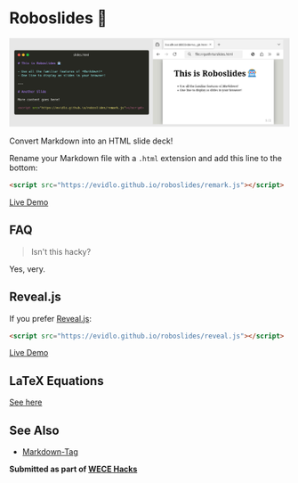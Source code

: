 # Roboslides 🤖

![](preview.png)

Convert Markdown into an HTML slide deck!

Rename your Markdown file with a `.html` extension and add this line to the bottom:

``` html
<script src="https://evidlo.github.io/roboslides/remark.js"></script>
```

[Live Demo](https://evidlo.github.io/roboslides/demo_remark.html)

## FAQ

> Isn't this hacky?

Yes, very.

## Reveal.js

If you prefer [Reveal.js](https://revealjs.com/):

``` html
<script src="https://evidlo.github.io/roboslides/reveal.js"></script>
```

[Live Demo](https://evidlo.github.io/roboslides/demo_reveal.html)

## LaTeX Equations

[See here](https://katex.org/docs/autorender.html)

## See Also

- [Markdown-Tag](https://github.com/MarketingPipeline/Markdown-Tag)

**Submitted as part of [WECE Hacks](https://wece-hacks.github.io/)**